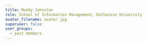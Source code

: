 ```yaml
---
title: Maddy Johnston
role: School of Information Management, Dalhousie University
avatar_filename: avatar.jpg
superuser: false
user_groups:
  - past members
---
```

